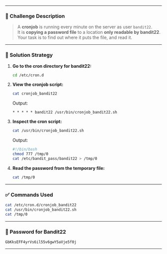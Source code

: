 
---
### 🧩 Challenge Description

> A **cronjob** is running every minute on the server as user `bandit22`.  
> It is **copying a password file** to a location **only readable by bandit22**.  
> Your task is to find out where it puts the file, and read it.

---

### 🧪 Solution Strategy

1. **Go to the cron directory for bandit22:**
    
    ```bash
    cd /etc/cron.d
    ```
    
2. **View the cronjob script:**
    
    ```bash
    cat cronjob_bandit22
    ```
    
    Output:
    
    ```
    * * * * * bandit22 /usr/bin/cronjob_bandit22.sh
    ```
    
3. **Inspect the cron script:**
    
    ```bash
    cat /usr/bin/cronjob_bandit22.sh
    ```
    
    Output:
    
    ```bash
    #!/bin/bash
    chmod 777 /tmp/0
    cat /etc/bandit_pass/bandit22 > /tmp/0
    ```
    
4. **Read the password from the temporary file:**
    
    ```bash
    cat /tmp/0
    ```
    

---

### ✅ Commands Used

```bash
cat /etc/cron.d/cronjob_bandit22
cat /usr/bin/cronjob_bandit22.sh
cat /tmp/0
```

---

### 🔑 Password for Bandit22

```
GbKksEFF4yrVs6il55v6gwY5aVje5f0j
```

---

